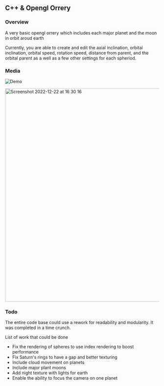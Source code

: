 ## C++ & Opengl Orrery

### Overview
A very basic opengl orrery which includes each major planet and the moon in orbit aroud earth

Currently, you are able to create and edit the axial inclination, orbital inclination, orbital speed, rotation speed, distance from parent, and the orbital parent as a well as a few other settings for each spheriod.

### Media
![Demo](https://user-images.githubusercontent.com/57464533/209248076-dfbde800-7b09-43df-8c79-f641a0b9297f.GIF)

<img width="694" alt="Screenshot 2022-12-22 at 16 30 16" src="https://user-images.githubusercontent.com/57464533/209244942-53be3451-0ef7-4832-8b5a-631032356cc7.png">

### Todo
The entire code base could use a rework for readability and modularity. It was completed in a time crunch.

List of work that could be done
* Fix the rendering of spheres to use index rendering to boost performance
* Fix Saturn's rings to have a gap and better texturing
* Include cloud movement on planets
* Include major plant moons
* Add night texture with lights for earth
* Enable the ability to focus the camera on one planet
